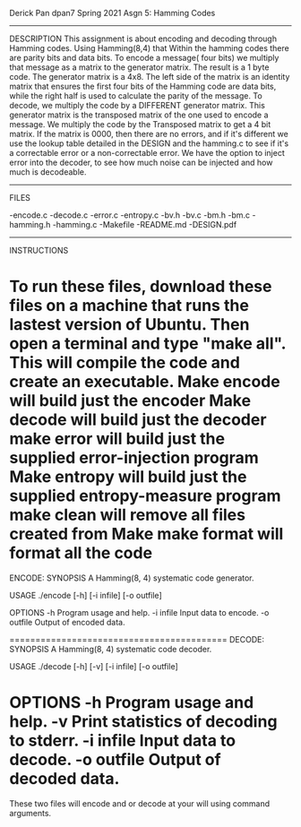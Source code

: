 Derick Pan
dpan7
Spring 2021
Asgn 5: Hamming Codes

---------------------------------------------
DESCRIPTION
	This assignment is about encoding and decoding through Hamming codes. Using Hamming(8,4) that 
Within the hamming codes there are parity bits and data bits. To encode a message( four bits) we multiply
that message as a matrix to the generator matrix. The result is a 1 byte code. The generator matrix is a 4x8.
The left side of the matrix is an identity matrix that ensures the first four bits of the Hamming code are 
data bits, while the right half is used to calculate the parity of the message.
To decode, we multiply the code by a DIFFERENT generator matrix. This generator matrix is the transposed matrix
of the one used to encode a message. We multiply the code by the Transposed matrix to get a 4 bit matrix. If
the matrix is 0000, then there are no errors, and if it's different we use the lookup table detailed in the DESIGN
and the hamming.c to see if it's a correctable error or a non-correctable error. We have the option to inject error
into the decoder, to see how much noise can be injected and how much is decodeable.


-----------------------------------------------------
FILES

-encode.c
-decode.c
-error.c
-entropy.c
-bv.h
-bv.c
-bm.h
-bm.c
-hamming.h
-hamming.c
-Makefile
-README.md
-DESIGN.pdf

----------------------------------------------------
INSTRUCTIONS

To run these files, download these files on a machine that runs the lastest
 version of Ubuntu. Then open a terminal and type "make all". This will compile 
the code and create an executable.
Make encode will build just the encoder
Make decode will build just the decoder
make error will build just the supplied error-injection program
Make entropy will build just the supplied entropy-measure program
make clean will remove all files created from Make
make format will format all the code
=========================================
ENCODE:
SYNOPSIS
  A Hamming(8, 4) systematic code generator.

USAGE
  ./encode [-h] [-i infile] [-o outfile]

OPTIONS
  -h             Program usage and help.
  -i infile      Input data to encode.
  -o outfile     Output of encoded data.
  
==========================================
DECODE:
SYNOPSIS
  A Hamming(8, 4) systematic code decoder.

USAGE
  ./decode [-h] [-v] [-i infile] [-o outfile]

OPTIONS
  -h             Program usage and help.
  -v             Print statistics of decoding to stderr.
  -i infile      Input data to decode.
  -o outfile     Output of decoded data.
==========================================

These two files will encode and or decode at your will using command
arguments.


